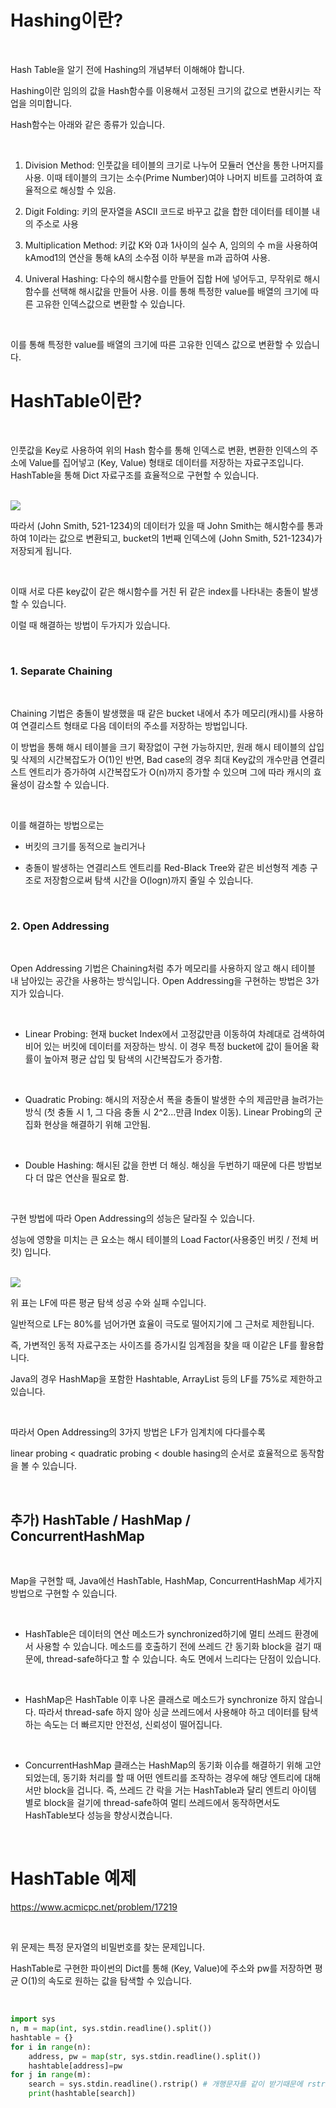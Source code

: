 # Hashing이란?

<br/>

Hash Table을 알기 전에 Hashing의 개념부터 이해해야 합니다.

Hashing이란 임의의 값을 Hash함수를 이용해서 고정된 크기의 값으로 변환시키는 작업을 의미합니다.

Hash함수는 아래와 같은 종류가 있습니다.

<br/>

1. Division Method: 인풋값을 테이블의 크기로 나누어 모듈러 연산을 통한 나머지를 사용. 이때 테이블의 크기는 소수(Prime Number)여야 나머지 비트를 고려하여 효율적으로 해싱할 수 있음.

2. Digit Folding: 키의 문자열을 ASCII 코드로 바꾸고 값을 합한 데이터를 테이블 내의 주소로 사용

3. Multiplication Method: 키값 K와 0과 1사이의 실수 A, 임의의 수 m을 사용하여 kAmod1의 연산을 통해 kA의 소수점 이하 부분을 m과 곱하여 사용.

4. Univeral Hashing: 다수의 해시함수를 만들어 집합 H에 넣어두고, 무작위로 해시함수를 선택해 해시값을 만들어 사용. 이를 통해 특정한 value를 배열의 크기에 따른 고유한 인덱스값으로 변환할 수 있습니다. 

<br/>

이를 통해 특정한 value를 배열의 크기에 따른 고유한 인덱스 값으로 변환할 수 있습니다.


# HashTable이란?

<br/>

인풋값을 Key로 사용하여 위의 Hash 함수를 통해 인덱스로 변환, 변환한 인덱스의 주소에 Value를 집어넣고 (Key, Value) 형태로 데이터를 저장하는 자료구조입니다. HashTable을 통해 Dict 자료구조를 효율적으로 구현할 수 있습니다.

<br/>

<img src="https://img1.daumcdn.net/thumb/R1280x0/?scode=mtistory2&fname=https%3A%2F%2Fblog.kakaocdn.net%2Fdn%2FcedbRf%2Fbtr3cC4qn3V%2FT9AeSWoRKJQO9fehnBWOG1%2Fimg.png"/>

따라서 (John Smith, 521-1234)의 데이터가 있을 때 John Smith는 해시함수를 통과하여 1이라는 값으로 변환되고, bucket의 1번째 인덱스에 (John Smith, 521-1234)가 저장되게 됩니다.

<br/>

이때 서로 다른 key값이 같은 해시함수를 거친 뒤 같은 index를 나타내는 충돌이 발생할 수 있습니다.

이럴 때 해결하는 방법이 두가지가 있습니다.

<br/>

### 1. Separate Chaining

<br/>

Chaining 기법은 충돌이 발생했을 때 같은 bucket 내에서 추가 메모리(캐시)를 사용하여 연결리스트 형태로 다음 데이터의 주소를 저장하는 방법입니다.

이 방법을 통해 해시 테이블을 크기 확장없이 구현 가능하지만, 원래 해시 테이블의 삽입 및 삭제의 시간복잡도가 O(1)인 반면, Bad case의 경우 최대 Key값의 개수만큼 연결리스트 엔트리가 증가하여 시간복잡도가 O(n)까지 증가할 수 있으며 그에 따라 캐시의 효율성이 감소할 수 있습니다.

<br/>

이를 해결하는 방법으로는

- 버킷의 크기를 동적으로 늘리거나

- 충돌이 발생하는 연결리스트 엔트리를 Red-Black Tree와 같은 비선형적 계층 구조로 저장함으로써 탐색 시간을 O(logn)까지 줄일 수 있습니다.

<br/>

### 2. Open Addressing

<br/>

Open Addressing 기법은 Chaining처럼 추가 메모리를 사용하지 않고 해시 테이블 내 남아있는 공간을 사용하는 방식입니다. Open Addressing을 구현하는 방법은 3가지가 있습니다.

<br/>

- Linear Probing: 현재 bucket Index에서 고정값만큼 이동하여 차례대로 검색하여 비어 있는 버킷에 데이터를 저장하는 방식. 이 경우 특정 bucket에 값이 들어올 확률이 높아져 평균 삽입 및 탐색의 시간복잡도가 증가함.

<br/>

- Quadratic Probing: 해시의 저장순서 폭을 충돌이 발생한 수의 제곱만큼 늘려가는 방식 (첫 충돌 시 1, 그 다음 충돌 시 2^2...만큼 Index 이동). Linear Probing의 군집화 현상을 해결하기 위해 고안됨.

<br/>

- Double Hashing: 해시된 값을 한번 더 해싱. 해싱을 두번하기 때문에 다른 방법보다 더 많은 연산을 필요로 함.

<br/>

구현 방법에 따라 Open Addressing의 성능은 달라질 수 있습니다.

성능에 영향을 미치는 큰 요소는 해시 테이블의 Load Factor(사용중인 버킷 / 전체 버킷) 입니다.

<br/>

<img src="https://img1.daumcdn.net/thumb/R1280x0/?scode=mtistory2&fname=https%3A%2F%2Fblog.kakaocdn.net%2Fdn%2Fr32u7%2Fbtr3kylP7nd%2Fy3v2yXiR3MlCTYjoMbWw4k%2Fimg.png"/>


위 표는 LF에 따른 평균 탐색 성공 수와 실패 수입니다.

일반적으로 LF는 80%를 넘어가면 효율이 극도로 떨어지기에 그 근처로 제한됩니다.

즉, 가변적인 동적 자료구조는 사이즈를 증가시킬 임계점을 찾을 때 이같은 LF를 활용합니다.

Java의 경우 HashMap을 포함한 Hashtable, ArrayList 등의 LF를 75%로 제한하고 있습니다.

<br/>

따라서 Open Addressing의 3가지 방법은 LF가 임계치에 다다를수록

linear probing < quadratic probing < double hasing의 순서로 효율적으로 동작함을 볼 수 있습니다.

<br/>



## 추가) HashTable / HashMap / ConcurrentHashMap

<br/>

Map을 구현할 때, Java에선 HashTable, HashMap, ConcurrentHashMap 세가지 방법으로 구현할 수 있습니다.

<br/>

- HashTable은 데이터의 연산 메소드가 synchronized하기에 멀티 쓰레드 환경에서 사용할 수 있습니다. 메소드를 호출하기 전에 쓰레드 간 동기화 block을 걸기 때문에, thread-safe하다고 할 수 있습니다. 속도 면에서 느리다는 단점이 있습니다.

<br/>

- HashMap은 HashTable 이후 나온 클래스로 메소드가 synchronize 하지 않습니다. 따라서 thread-safe 하지 않아 싱글 쓰레드에서 사용해야 하고 데이터를 탐색하는 속도는 더 빠르지만 안전성, 신뢰성이 떨어집니다. 

<br/>

- ConcurrentHashMap 클래스는 HashMap의 동기화 이슈를 해결하기 위해 고안되었는데, 동기화 처리를 할 때 어떤 엔트리를 조작하는 경우에 해당 엔트리에 대해서만 block을 겁니다. 즉, 쓰레드 간 락을 거는 HashTable과 달리 엔트리 아이템 별로 block을 걸기에 thread-safe하여 멀티 쓰레드에서 동작하면서도 HashTable보다 성능을 향상시켰습니다.

<br/>

# HashTable 예제

https://www.acmicpc.net/problem/17219

<br/>

위 문제는 특정 문자열의 비밀번호를 찾는 문제입니다.

HashTable로 구현한 파이썬의 Dict를 통해 (Key, Value)에 주소와 pw를 저장하면 평균 O(1)의 속도로 원하는 값을 탐색할 수 있습니다.

<br/>

```python
import sys
n, m = map(int, sys.stdin.readline().split())
hashtable = {}
for i in range(n):
    address, pw = map(str, sys.stdin.readline().split())
    hashtable[address]=pw
for j in range(m):
    search = sys.stdin.readline().rstrip() # 개행문자를 같이 받기때문에 rstrip으로 제거
    print(hashtable[search])
```